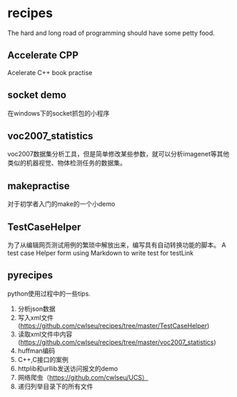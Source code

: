 # recipes
The hard and long road of programming  should have some petty food.

## Accelerate CPP
Acelerate C++ book practise
## socket demo
在windows下的socket抓包的小程序
## voc2007_statistics
voc2007数据集分析工具，但是简单修改某些参数，就可以分析imagenet等其他类似的机器视觉、物体检测任务的数据集。
## makepractise
对于初学者入门的make的一个小demo

## TestCaseHelper
为了从编辑网页测试用例的繁琐中解放出来，编写具有自动转换功能的脚本。
A test case Helper form using Markdown to write test for testLink

## pyrecipes
python使用过程中的一些tips.
1. 分析json数据
2. 写入xml文件(https://github.com/cwlseu/recipes/tree/master/TestCaseHelper)
3. 读取xml文件中内容(https://github.com/cwlseu/recipes/tree/master/voc2007_statistics)
4. huffman编码
5. C++,C接口的案例
6. httplib和urllib发送访问报文的demo
7. 网络爬虫（https://github.com/cwlseu/UCS）
8. 递归列举目录下的所有文件